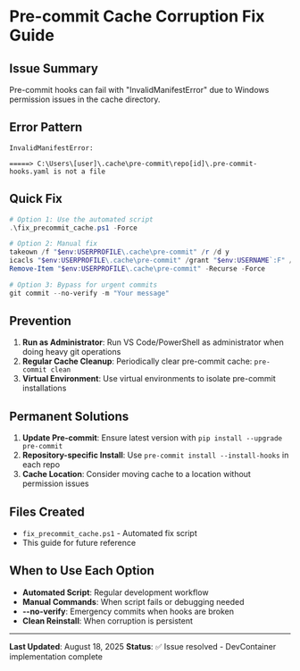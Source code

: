 # Pre-commit Cache Corruption Fix Guide

## Issue Summary
Pre-commit hooks can fail with "InvalidManifestError" due to Windows permission issues in the cache directory.

## Error Pattern
```
InvalidManifestError:

=====> C:\Users\[user]\.cache\pre-commit\repo[id]\.pre-commit-hooks.yaml is not a file
```

## Quick Fix
```powershell
# Option 1: Use the automated script
.\fix_precommit_cache.ps1 -Force

# Option 2: Manual fix
takeown /f "$env:USERPROFILE\.cache\pre-commit" /r /d y
icacls "$env:USERPROFILE\.cache\pre-commit" /grant "$env:USERNAME`:F" /t
Remove-Item "$env:USERPROFILE\.cache\pre-commit" -Recurse -Force

# Option 3: Bypass for urgent commits
git commit --no-verify -m "Your message"
```

## Prevention
1. **Run as Administrator**: Run VS Code/PowerShell as administrator when doing heavy git operations
2. **Regular Cache Cleanup**: Periodically clear pre-commit cache: `pre-commit clean`
3. **Virtual Environment**: Use virtual environments to isolate pre-commit installations

## Permanent Solutions
1. **Update Pre-commit**: Ensure latest version with `pip install --upgrade pre-commit`
2. **Repository-specific Install**: Use `pre-commit install --install-hooks` in each repo
3. **Cache Location**: Consider moving cache to a location without permission issues

## Files Created
- `fix_precommit_cache.ps1` - Automated fix script
- This guide for future reference

## When to Use Each Option
- **Automated Script**: Regular development workflow
- **Manual Commands**: When script fails or debugging needed
- **--no-verify**: Emergency commits when hooks are broken
- **Clean Reinstall**: When corruption is persistent

---
**Last Updated**: August 18, 2025
**Status**: ✅ Issue resolved - DevContainer implementation complete

